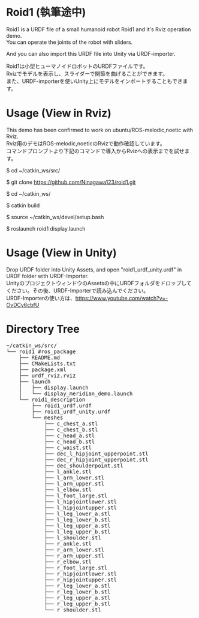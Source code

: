 # Roid1 (執筆途中)
  
Roid1 is a URDF file of a small humanoid robot Roid1 and it's Rviz operation demo.  
You can operate the joints of the robot with sliders.  
  
And you can also import this URDF file into Unity via URDF-importer.  
  
Roid1は小型ヒューマノイドロボットのURDFファイルです。  
Rvizでモデルを表示し、スライダーで関節を曲げることができます。  
また、URDF-importerを使いUnity上にモデルをインポートすることもできます。  
  
# Usage (View in Rviz)
  
This demo has been confirmed to work on ubuntu/ROS-melodic,noetic with Rviz.  
Rviz用のデモはROS-melodic,noeticのRvizで動作確認しています。  
コマンドプロンプトより下記のコマンドで導入からRvizへの表示までを試せます。
  
$ cd ~/catkin_ws/src/  
  
$ git clone https://github.com/Ninagawa123/roid1.git  
  
$ cd ~/catkin_ws/  
  
$ catkin build  
  
$ source ~/catkin_ws/devel/setup.bash  
  
$ roslaunch roid1 display.launch  
  
# Usage (View in Unity)  
  
Drop URDF folder into Unity Assets, and open "roid1_urdf_unity.urdf" in URDF folder with URDF-Importer.  
UnityのプロジェクトウィンドウのAssetsの中にURDFフォルダをドロップしてください。その後、URDF-Importerで読み込んでください。  
URDF-Importerの使い方は、https://www.youtube.com/watch?v=-OvDCy6cbfU  
  
  
# Directory Tree

<pre>
~/catkin_ws/src/
└── roid1 #ros_package
    ├── README.md
    ├── CMakeLists.txt
    ├── package.xml
    ├── urdf_rviz.rviz
    ├── launch
    │   ├── display.launch
    │   └── display_meridian_demo.launch
    └── roid1_description
        ├── roid1_urdf.urdf
        ├── roid1_urdf_unity.urdf
        └── meshes    
            ├── c_chest_a.stl
            ├── c_chest_b.stl
            ├── c_head_a.stl
            ├── c_head_b.stl
            ├── c_waist.stl
            ├── dec_l_hipjoint_upperpoint.stl
            ├── dec_r_hipjoint_upperpoint.stl
            ├── dec_shoulderpoint.stl
            ├── l_ankle.stl
            ├── l_arm_lower.stl
            ├── l_arm_upper.stl
            ├── l_elbow.stl
            ├── l_foot_large.stl
            ├── l_hipjointlower.stl
            ├── l_hipjointupper.stl
            ├── l_leg_lower_a.stl
            ├── l_leg_lower_b.stl
            ├── l_leg_upper_a.stl
            ├── l_leg_upper_b.stl
            ├── l_shoulder.stl
            ├── r_ankle.stl
            ├── r_arm_lower.stl
            ├── r_arm_upper.stl
            ├── r_elbow.stl
            ├── r_foot_large.stl
            ├── r_hipjointlower.stl
            ├── r_hipjointupper.stl
            ├── r_leg_lower_a.stl
            ├── r_leg_lower_b.stl
            ├── r_leg_upper_a.stl
            ├── r_leg_upper_b.stl
            └── r_shoulder.stl
</pre>
